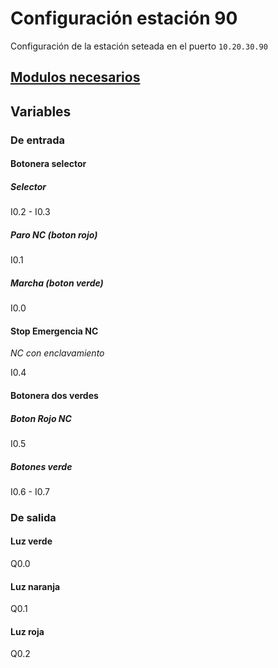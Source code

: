# Configuración estación 90
Configuración de la estación seteada en el puerto `10.20.30.90`
## [Modulos necesarios](./configuracion_hardware_PLC_siemens.xlsx)
## Variables
### De entrada
#### Botonera selector
##### Selector
I0.2 - I0.3
##### Paro NC (boton rojo)
I0.1 
##### Marcha (boton verde)
I0.0
#### Stop Emergencia NC
_NC con enclavamiento_

I0.4
#### Botonera dos verdes
##### Boton Rojo NC
I0.5

##### Botones verde
I0.6 - I0.7
### De salida
#### Luz verde
Q0.0
#### Luz naranja
Q0.1
#### Luz roja
Q0.2
